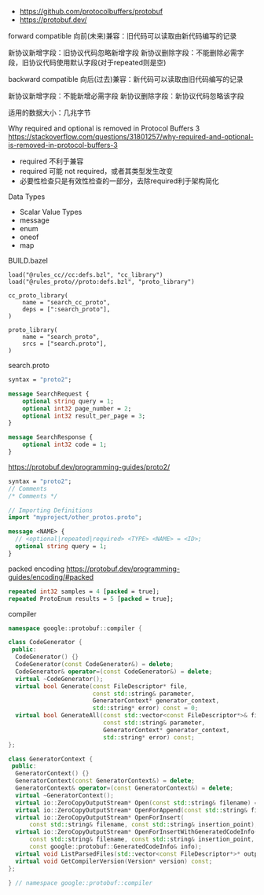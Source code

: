 - https://github.com/protocolbuffers/protobuf
- https://protobuf.dev/

forward compatible 向前(未来)兼容：旧代码可以读取由新代码编写的记录

新协议新增字段：旧协议代码忽略新增字段
新协议删除字段：不能删除必需字段，旧协议代码使用默认字段(对于repeated则是空)

backward compatible 向后(过去)兼容：新代码可以读取由旧代码编写的记录

新协议新增字段：不能新增必需字段
新协议删除字段：新协议代码忽略该字段

适用的数据大小：几兆字节

Why required and optional is removed in Protocol Buffers 3
https://stackoverflow.com/questions/31801257/why-required-and-optional-is-removed-in-protocol-buffers-3

- required 不利于兼容
- required 可能 not required，或者其类型发生改变
- 必要性检查只是有效性检查的一部分，去除required利于架构简化

Data Types

- Scalar Value Types
- message
- enum
- oneof
- map

BUILD.bazel

```bazel
load("@rules_cc//cc:defs.bzl", "cc_library")
load("@rules_proto//proto:defs.bzl", "proto_library")

cc_proto_library(
    name = "search_cc_proto",
    deps = [":search_proto"],
)

proto_library(
    name = "search_proto",
    srcs = ["search.proto"],
)
```

search.proto

```proto
syntax = "proto2";

message SearchRequest {
    optional string query = 1;
    optional int32 page_number = 2;
    optional int32 result_per_page = 3;
}

message SearchResponse {
    optional int32 code = 1;
}
```

https://protobuf.dev/programming-guides/proto2/

```proto
syntax = "proto2";
// Comments
/* Comments */

// Importing Definitions
import "myproject/other_protos.proto";

message <NAME> {
  // <optional|repeated|required> <TYPE> <NAME> = <ID>;
  optional string query = 1;
}
```

packed encoding
https://protobuf.dev/programming-guides/encoding/#packed

```proto
repeated int32 samples = 4 [packed = true];
repeated ProtoEnum results = 5 [packed = true];
```

compiler

```cpp
namespace google::protobuf::compiler {

class CodeGenerator {
 public:
  CodeGenerator() {}
  CodeGenerator(const CodeGenerator&) = delete;
  CodeGenerator& operator=(const CodeGenerator&) = delete;
  virtual ~CodeGenerator();
  virtual bool Generate(const FileDescriptor* file,
                        const std::string& parameter,
                        GeneratorContext* generator_context,
                        std::string* error) const = 0;
  virtual bool GenerateAll(const std::vector<const FileDescriptor*>& files,
                           const std::string& parameter,
                           GeneratorContext* generator_context,
                           std::string* error) const;
};

class GeneratorContext {
 public:
  GeneratorContext() {}
  GeneratorContext(const GeneratorContext&) = delete;
  GeneratorContext& operator=(const GeneratorContext&) = delete;
  virtual ~GeneratorContext();
  virtual io::ZeroCopyOutputStream* Open(const std::string& filename) = 0;
  virtual io::ZeroCopyOutputStream* OpenForAppend(const std::string& filename);
  virtual io::ZeroCopyOutputStream* OpenForInsert(
      const std::string& filename, const std::string& insertion_point);
  virtual io::ZeroCopyOutputStream* OpenForInsertWithGeneratedCodeInfo(
      const std::string& filename, const std::string& insertion_point,
      const google::protobuf::GeneratedCodeInfo& info);
  virtual void ListParsedFiles(std::vector<const FileDescriptor*>* output);
  virtual void GetCompilerVersion(Version* version) const;
};

} // namespace google::protobuf::compiler
```
